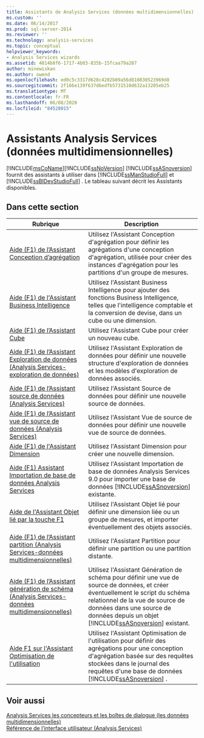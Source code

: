 ```yaml
---
title: Assistants de Analysis Services (données multidimensionnelles) | Microsoft Docs
ms.custom: ''
ms.date: 06/14/2017
ms.prod: sql-server-2014
ms.reviewer: ''
ms.technology: analysis-services
ms.topic: conceptual
helpviewer_keywords:
- Analysis Services wizards
ms.assetid: 4814b8f6-1717-4b03-835b-15fcaa79a287
author: minewiskan
ms.author: owend
ms.openlocfilehash: ed0c5c3317d628c4202b09a56d810830523969d8
ms.sourcegitcommit: 2f166e139f637d6edfb5731510d632a13205eb25
ms.translationtype: MT
ms.contentlocale: fr-FR
ms.lasthandoff: 06/08/2020
ms.locfileid: "84528015"
---
```

# <a name="analysis-services-wizards-multidimensional-data"></a>Assistants Analysis Services (données multidimensionnelles)
  [!INCLUDE[msCoName](../includes/msconame-md.md)][!INCLUDE[ssNoVersion](../includes/ssnoversion-md.md)] [!INCLUDE[ssASnoversion](../includes/ssasnoversion-md.md)] fournit des assistants à utiliser dans [!INCLUDE[ssManStudioFull](../includes/ssmanstudiofull-md.md)] et [!INCLUDE[ssBIDevStudioFull](../includes/ssbidevstudiofull-md.md)] . Le tableau suivant décrit les Assistants disponibles.  
  
## <a name="in-this-section"></a>Dans cette section  
  
|Rubrique|Description|  
|-----------|-----------------|  
|[Aide (F1) de l’Assistant Conception d’agrégation](aggregation-design-wizard-f1-help.md)|Utilisez l'Assistant Conception d'agrégation pour définir les agrégations d'une conception d'agrégation, utilisée pour créer des instances d'agrégation pour les partitions d'un groupe de mesures.|  
|[Aide (F1) de l'Assistant Business Intelligence](business-intelligence-wizard-f1-help.md)|Utilisez l'Assistant Business Intelligence pour ajouter des fonctions Business Intelligence, telles que l'intelligence comptable et la conversion de devise, dans un cube ou une dimension.|  
|[Aide (F1) de l’Assistant Cube](cube-wizard-f1-help.md)|Utilisez l'Assistant Cube pour créer un nouveau cube.|  
|[Aide (F1) de l’Assistant Exploration de données &#40;Analysis Services-exploration de données&#41;](data-mining-wizard-f1-help-analysis-services-data-mining.md)|Utilisez l'Assistant Exploration de données pour définir une nouvelle structure d'exploration de données et les modèles d'exploration de données associés.|  
|[Aide (F1) de l’Assistant source de données &#40;Analysis Services&#41;](data-source-wizard-f1-help-analysis-services.md)|Utilisez l'Assistant Source de données pour définir une nouvelle source de données.|  
|[Aide (F1) de l’Assistant vue de source de données &#40;Analysis Services&#41;](data-source-view-wizard-f1-help-analysis-services.md)|Utilisez l'Assistant Vue de source de données pour définir une nouvelle vue de source de données.|  
|[Aide (F1) de l'Assistant Dimension](dimension-wizard-f1-help.md)|Utilisez l'Assistant Dimension pour créer une nouvelle dimension.|  
|[Aide (F1) Assistant Importation de base de données Analysis Services](import-analysis-services-database-wizard-f1-help.md)|Utilisez l'Assistant Importation de base de données Analysis Services 9.0 pour importer une base de données [!INCLUDE[ssASnoversion](../includes/ssasnoversion-md.md)] existante.|  
|[Aide de l'Assistant Objet lié par la touche F1](linked-object-wizard-f1-help.md)|Utilisez l'Assistant Objet lié pour définir une dimension liée ou un groupe de mesures, et importer éventuellement des objets associés.|  
|[Aide (F1) de l’Assistant partition &#40;Analysis Services-données multidimensionnelles&#41;](partition-wizard-f1-help-analysis-services-multidimensional-data.md)|Utilisez l'Assistant Partition pour définir une partition ou une partition distante.|  
|[Aide (F1) de l’Assistant génération de schéma &#40;Analysis Services-données multidimensionnelles&#41;](schema-generation-wizard-f1-help-analysis-services-multidimensional-data.md)|Utilisez l'Assistant Génération de schéma pour définir une vue de source de données, et créer éventuellement le script du schéma relationnel de la vue de source de données dans une source de données depuis un objet [!INCLUDE[ssASnoversion](../includes/ssasnoversion-md.md)] existant.|  
|[Aide F1 sur l'Assistant Optimisation de l'utilisation](usage-based-optimization-wizard-f1-help.md)|Utilisez l'Assistant Optimisation de l'utilisation pour définir des agrégations pour une conception d'agrégation basée sur des requêtes stockées dans le journal des requêtes d'une base de données [!INCLUDE[ssASnoversion](../includes/ssasnoversion-md.md)] .|  
  
## <a name="see-also"></a>Voir aussi  
 [Analysis Services les concepteurs et les boîtes de dialogue &#40;les données multidimensionnelles&#41;](analysis-services-designers-and-dialog-boxes-multidimensional-data.md)   
 [Référence de l’interface utilisateur &#40;Analysis Services&#41;](user-interface-reference-analysis-services.md)  
  
  
